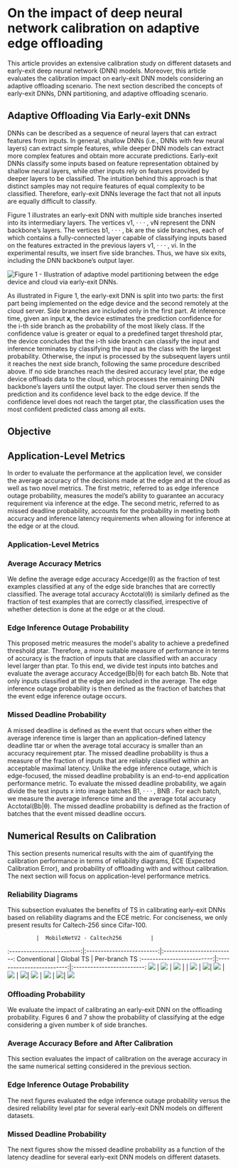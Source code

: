 # On the impact of deep neural network calibration on adaptive edge offloading

This article provides an extensive calibration study on different datasets and early-exit deep neural network (DNN) models. Moreover, this article evaluates the calibration impact on early-exit DNN models considering an adaptive offloading scenario. The next section described the concepts of early-exit DNNs, DNN partitioning, and adaptive offloading scenario.


## Adaptive Offloading Via Early-exit DNNs

DNNs can be described as a sequence of neural layers that can extract features from inputs. In general, shallow DNNs (i.e., DNNs with few neural layers)
can extract simple features, while deeper DNN models can extract more complex features and obtain more accurate predictions. Early-exit DNNs classify
some inputs based on feature representation obtained by shallow neural layers, while other inputs rely on features provided by deeper layers to be classified. The intuition behind this approach is that distinct samples may not require
features of equal complexity to be classified. Therefore, early-exit DNNs leverage the fact that not all inputs are equally difficult
to classify. 

Figure 1 illustrates an early-exit DNN with multiple side branches inserted into its intermediary layers. The vertices v1, · · · , vN represent the DNN backbone’s layers. The vertices b1, · · · , bk are the side branches, each of which contains a fully-connected layer capable of classifying inputs based on the features
extracted in the previous layers v1, · · · , vi. In the experimental results, we insert five side branches. Thus, we have six exits, including the DNN backbone’s output layer. 

![Figure 1 - Illustration of adaptive model partitioning between the edge device and cloud via
early-exit DNNs.]()

As illustrated in Figure 1, the early-exit DNN is split into two parts: the first part being implemented on the edge device and the second remotely at the
cloud server. Side branches are included only in the first part. At inference time, given an input **x**, the device estimates the prediction confidence for the
i-th side branch as the probability of the most likely class. If the confidence value is greater or equal to a predefined target threshold ptar,
the device concludes that the i-th side branch can classify the input and inference terminates by classifying the input as the class with the largest probability. Otherwise, the input is processed by the subsequent layers until it reaches the next side branch, following the same procedure described above. If no side branches reach the desired accuracy level ptar, the edge device offloads data to the cloud, which processes the remaining DNN backbone’s layers until the output layer. The cloud server then sends the prediction and its confidence level back to the edge device. If the confidence level does not reach
the target ptar, the classification uses the most confident predicted class among all exits.

## Objective

## Application-Level Metrics
In order to evaluate the performance at the application level, we consider the average accuracy of the decisions made at the edge and at the cloud as well as two novel metrics.  The first metric, referred to as edge inference outage probability, measures the model’s ability to guarantee an accuracy requirement via inference at the edge. The second metric, referred to as missed deadline probability, accounts for the probability in meeting both accuracy and inference latency requirements when allowing for inference at the edge or at the cloud.

### Application-Level Metrics

### Average Accuracy Metrics
We define the average edge accuracy Accedge(θ) as the fraction of test examples classified at any of the edge side branches that are correctly classified. The average total accuracy Acctotal(θ) is similarly defined as the fraction of test
examples that are correctly classified, irrespective of whether detection is done
at the edge or at the cloud.

### Edge Inference Outage Probability
This proposed metric measures the model's abality to achieve a predefined threshold ptar. Therefore, a more suitable measure of performance in
terms of accuracy is the fraction of inputs that are classified with an accuracy level larger than ptar. To this end, we divide test inputs into batches and evaluate
the average accuracy Accedge(Bb|θ) for each batch Bb. Note that only inputs classified at the edge are included in the average. The edge inference outage
probability is then defined as the fraction of batches that the event edge inference outage occurs.

### Missed Deadline Probability
A missed deadline is defined as the event that occurs when either the average inference time is larger than an application-defined latency deadline ttar or when
the average total accuracy is smaller than an accuracy requirement ptar. The missed deadline probability is thus a measure of the fraction of inputs that are reliably classified within an acceptable maximal latency. Unlike the edge inference outage, which is edge-focused, the missed deadline probability is an
end-to-end application performance metric. To evaluate the missed deadline probability, we again divide the test inputs
x into image batches B1, · · · , BNB . For each batch, we measure the average
inference time and the average total accuracy Acctotal(Bb|θ). The missed deadline probability is defined as the fraction of batches that the event missed deadline occurs.

## Numerical Results on Calibration
This section presents numerical results with the aim of quantifying the calibration performance in terms of reliability diagrams, ECE (Expected Calibration Error),
and probability of offloading with and without calibration. The next section will focus on application-level performance metrics.

### Reliability Diagrams
This subsection evaluates the benefits of TS in calibrating early-exit DNNs based on reliability diagrams and the ECE metric. For conciseness, we only
present results for Caltech-256 since Cifar-100.

             |  MobileNetV2 - Caltech256         |   
:-------------------------:|:-------------------------:|:-------------------------:
Conventional             |  Global TS          |  Per-branch TS 
:-------------------------:|:-------------------------:|:-------------------------:
![](https://github.com/pachecobeto95/early_exit_calibration/blob/main/plots/mobilenet/caltech256/reliability_diagram/reliability_diagram_branch_2_conventional_alt-1.png)  |  ![](https://github.com/pachecobeto95/early_exit_calibration/blob/main/plots/mobilenet/caltech256/reliability_diagram/reliability_diagram_branch_2_overall_alt-1.png) |  ![](https://github.com/pachecobeto95/early_exit_calibration/blob/main/plots/mobilenet/caltech256/reliability_diagram/reliability_diagram_branch_2_early_alt-1.png) |
| ![](https://github.com/pachecobeto95/early_exit_calibration/blob/main/plots/mobilenet/caltech256/reliability_diagram/reliability_diagram_branch_3_conventional_alt-1.png)   |  ![](https://github.com/pachecobeto95/early_exit_calibration/blob/main/plots/mobilenet/caltech256/reliability_diagram/reliability_diagram_branch_3_overall_alt-1.png)|  ![](https://github.com/pachecobeto95/early_exit_calibration/blob/main/plots/mobilenet/caltech256/reliability_diagram/reliability_diagram_branch_3_early_alt-1.png)
| ![](https://github.com/pachecobeto95/early_exit_calibration/blob/main/plots/mobilenet/caltech256/reliability_diagram/reliability_diagram_branch_4_conventional_alt-1.png)   |  ![](https://github.com/pachecobeto95/early_exit_calibration/blob/main/plots/mobilenet/caltech256/reliability_diagram/reliability_diagram_branch_4_overall_alt-1.png)|  ![](https://github.com/pachecobeto95/early_exit_calibration/blob/main/plots/mobilenet/caltech256/reliability_diagram/reliability_diagram_branch_4_early_alt-1.png)
| ![](https://github.com/pachecobeto95/early_exit_calibration/blob/main/plots/mobilenet/caltech256/reliability_diagram/reliability_diagram_branch_5_conventional_alt-1.png)   |  ![](https://github.com/pachecobeto95/early_exit_calibration/blob/main/plots/mobilenet/caltech256/reliability_diagram/reliability_diagram_branch_5_overall_alt-1.png)|  ![](https://github.com/pachecobeto95/early_exit_calibration/blob/main/plots/mobilenet/caltech256/reliability_diagram/reliability_diagram_branch_5_early_alt-1.png)




### Offloading Probability
We evaluate the impact of calibrating an early-exit DNN on the offloading probability. Figures 6 and 7 show the probability of classifying at the
edge considering a given number k of side branches.

### Average Accuracy Before and After Calibration
This section evaluates the impact of calibration on the average accuracy
in the same numerical setting considered in the previous section. 

### Edge Inference Outage Probability
The next figures evaluated the edge inference outage probability versus the
desired reliability level ptar for several early-exit DNN models on different datasets.

### Missed Deadline Probability
The next figures show the missed deadline probability as a function of
the latency deadline for several early-exit DNN models on different datasets.

